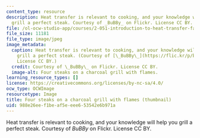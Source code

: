 ```yaml
---
content_type: resource
description: Heat transfer is relevant to cooking, and your knowledge will help you
  grill a perfect steak. Courtesy of _BuBBy_ on Flickr. License CC BY.
file: /ol-ocw-studio-app/courses/2-051-introduction-to-heat-transfer-fall-2015/988e26eef1beaf5eeee653542e6b971a_2-051f15-th.jpg
file_size: 11181
file_type: image/jpeg
image_metadata:
  caption: Heat transfer is relevant to cooking, and your knowledge will help you
    grill a perfect steak. (Courtesy of [\_BuBBy\_](https://flic.kr/p/bcUfWr) on Flickr.
    License CC BY.)
  credit: Courtesy of \_BuBBy\_ on Flickr. License CC BY.
  image-alt: Four steaks on a charcoal grill with flames.
learning_resource_types: []
license: https://creativecommons.org/licenses/by-nc-sa/4.0/
ocw_type: OCWImage
resourcetype: Image
title: Four steaks on a charcoal grill with flames (thumbnail)
uid: 988e26ee-f1be-af5e-eee6-53542e6b971a
---
```

Heat transfer is relevant to cooking, and your knowledge will help you grill a perfect steak. Courtesy of _BuBBy_ on Flickr. License CC BY.